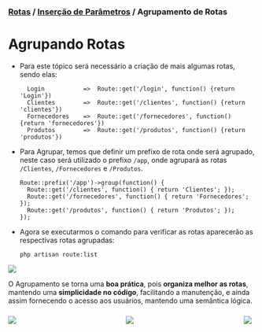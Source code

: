 ### [Rotas](../routes.md) / [Inserção de Parâmetros](parameters.md) / Agrupamento de Rotas

<h1 id="introduction">Agrupando Rotas</h1>

- Para este tópico será necessário a criação de mais algumas rotas, sendo elas:

        Login           =>  Route::get('/login', function() {return 'Login'})
        Clientes        =>  Route::get('/clientes', function() {return 'clientes'})
        Fornecedores    =>  Route::get('/fornecedores', function() {return 'fornecedores'})
        Produtos        =>  Route::get('/produtos', function() {return 'produtos'})

- Para Agrupar, temos que definir um prefixo de rota onde será agrupado, neste caso será utilizado o prefixo ```/app```, onde agrupará as rotas ```/Clientes```, ```/Fornecedores``` e ```/Produtos```.

      Route::prefix('/app')->group(function() {
        Route::get('/clientes', function() { return 'Clientes'; });
        Route::get('/fornecedores', function() { return 'Fornecedores'; });
        Route::get('/produtos', function() { return 'Produtos'; });
      });

- Agora se executarmos o comando para verificar as rotas aparecerão as respectivas rotas agrupadas:

  ```php artisan route:list```

<img src="../../assets/routes_list_grouping.png">

<p>O Agrupamento se torna uma <b>boa prática</b>, pois <b>organiza melhor as rotas</b>, mantendo uma <b>simplicidade no código</b>, facilitando a manutenção, e ainda assim fornecendo o acesso aos usuários, mantendo uma semântica lógica.</p>

<div style="display: flex; align-items: center; justify-content: space-between; width: 100%; height: 35px;">
  <div style="width: 5%; background-color: transparent;"><a href="parameters.md"><img src="../../assets/back-page.svg"></img></a></div>
  <div style="width: 5%; background-color: transparent;"><a href="../routes.md"><img src="../../assets/back-directory.svg"></a></div>
  <div style="width: 5%; background-color: transparent;"><a href="namming.md"><img src="../../assets/next-page.svg"></img></a></div>
</div>